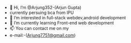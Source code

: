 - 👋 Hi, I’m @Arjung352-(Arjun Gupta)
- currently persuing bca from IPU 
- 👀 I’m interested in full-stack webdev,android development 
- 🌱 I’m currently learning Front-end web development
- 📫 You can contact me on my
- e-mail:-(Arjung7751@gmail.com)
